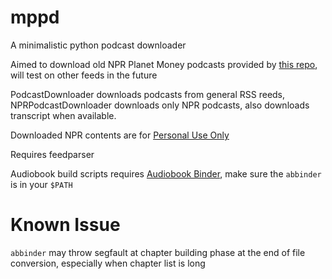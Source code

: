 # mppd
A minimalistic python podcast downloader

Aimed to download old NPR Planet Money podcasts provided by [this repo](https://github.com/xjcl/planetmoney-rss),
will test on other feeds in the future

PodcastDownloader downloads podcasts from general RSS reeds, NPRPodcastDownloader downloads only NPR podcasts, 
also downloads transcript when available. 

Downloaded NPR contents are for 
[Personal Use Only](https://www.npr.org/about-npr/179881519/rights-and-permissions-information)

Requires feedparser

Audiobook build scripts requires [Audiobook Binder](http://bluezbox.com/audiobookbinder.html), make sure the `abbinder` is in your `$PATH`

# Known Issue

`abbinder` may throw segfault at chapter building phase at the end of file conversion, especially when chapter list is long
